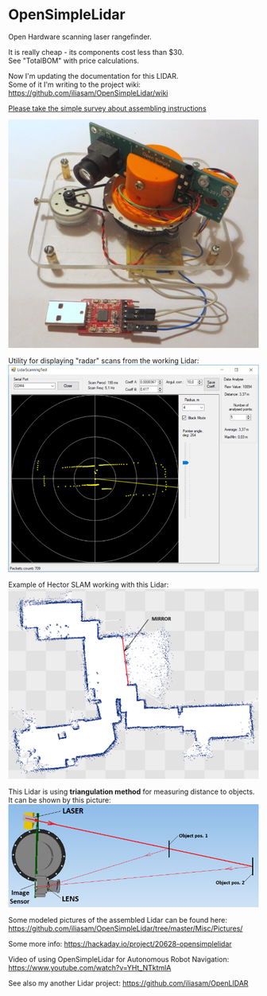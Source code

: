 # OpenSimpleLidar
Open Hardware scanning laser rangefinder. 

It is really cheap - its components cost less than $30.  
See "TotalBOM" with price calculations.  
  
Now I'm updating the documentation for this LIDAR.  
Some of it I'm writing to the project wiki: https://github.com/iliasam/OpenSimpleLidar/wiki  

[Please take the simple survey about assembling instructions](https://docs.google.com/forms/d/127PN3ydydF8poReQAPeC-vXDqIst-CIAj8u08tnh1lM)  
  
![Alt text](Misc/Photo_of_LIDAR1.jpg?raw=true "Image")
  
Utility for displaying "radar" scans from the working Lidar:  
![Alt text](/PC_utility/LidarScanningTest/scanning_screenshot.png?raw=true "Image")  

Example of Hector SLAM working with this Lidar:  
![Alt text](Misc/hector_slam_map_test1.png?raw=true "Image")

This Lidar is using **triangulation method** for measuring distance to objects. It can be shown by this picture:  
![Alt text](Misc/optics1.png?raw=true "Image")

Some modeled pictures of the assembled Lidar can be found here: https://github.com/iliasam/OpenSimpleLidar/tree/master/Misc/Pictures/  

Some more info: https://hackaday.io/project/20628-opensimplelidar  

Video of using OpenSimpleLidar for Autonomous Robot Navigation:  
https://www.youtube.com/watch?v=YHt_NTktmlA

See also my another Lidar project: https://github.com/iliasam/OpenLIDAR
